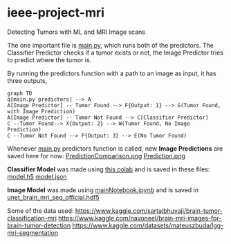 
# ieee-project-mri
Detecting Tumors with ML and MRI Image scans


The one important file is [main.py](main.py), which runs both of the predictors. The Classifier Predictor checks if a tumor exists or not, the Image Predictor tries to predict where the tumor is.

By running the predictors function with a path to an image as input, it has three outputs,

```mermaid
graph TD
q[main.py predictors] --> A
A[Image Predictor] -- Tumor Found --> F{Output: 1} --> G(Tumor Found, with Image Prediction)
A[Image Predictor] -- Tumor Not Found --> C[Classifier Predictor]
C --Tumor Found--> X{Output: 2} --> W(Tumor Found, No Image Prediction)
C --Tumor Not Found --> P{Output: 3} --> E(No Tumor Found)
```
Whenever [main.py](main.py) predictors function is called, new **Image Predictions** are saved here for now: 
[PredictionComparison.png](PredictionComparison.png)
[Prediction.png](Prediction.png)


**Classifier Model** was made using [this colab](https://colab.research.google.com/drive/1cSoonqLZVCLv5-yPecUluVZ00JYyFa5v#scrollTo=YTPZw3Y84AHk) and is saved in these files: [model.h5](model.h5) [model.json](model.json) 

**Image Model** was made using [mainNotebook.ipynb](mainNotebook.ipynb) and is saved in [unet_brain_mri_seg_official.hdf5](unet_brain_mri_seg_official.hdf5)

Some of the data used:
https://www.kaggle.com/sartajbhuvaji/brain-tumor-classification-mri
https://www.kaggle.com/navoneel/brain-mri-images-for-brain-tumor-detection
https://www.kaggle.com/datasets/mateuszbuda/lgg-mri-segmentation
